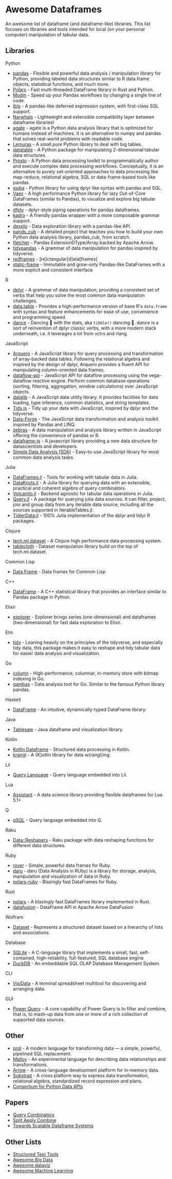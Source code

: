 # Awesome Dataframes

An awesome list of dataframe (and dataframe-like) libraries. This list focuses on libraries and tools intended for local (on your personal computer) manipulation of tabular data.

## Libraries

Python
- [pandas](https://github.com/pandas-dev/pandas) - Flexible and powerful data analysis / manipulation library for Python, providing labeled data structures similar to R data.frame objects, statistical functions, and much more.
- [Polars](https://github.com/pola-rs/polars) - Fast multi-threaded DataFrame library in Rust and Python.
- [Modin](https://github.com/modin-project/modin) - Speed up your Pandas workflows by changing a single line of code.
- [Ibis](https://github.com/ibis-project/ibis) - A pandas-like deferred expression system, with first-class SQL support.
- [Narwhals](https://github.com/narwhals-dev/narwhals) - Lightweight and extensible compatibility layer between dataframe libraries!
- [agate](https://github.com/wireservice/agate) - agate is a Python data analysis library that is optimized for humans instead of machines. It is an alternative to numpy and pandas that solves real-world problems with readable code.
- [Lemuras](https://github.com/AivanF/Lemuras) - A small *pure* Python library to deal with big tables.
- [datatable](https://github.com/h2oai/datatable) - A Python package for manipulating 2-dimensional tabular data structures.
- [Prosto](https://github.com/prostodata/prosto) - A Python data processing toolkit to programmatically author and execute complex data processing workflows. Conceptually, it is an alternative to purely set-oriented approaches to data processing like map-reduce, relational algebra, SQL or data-frame-based tools like pandas.
- [siuba](https://github.com/machow/siuba) - Python library for using dplyr like syntax with pandas and SQL.
- [Vaex](https://github.com/vaexio/vaex) - A high performance Python library for lazy Out-of-Core DataFrames (similar to Pandas), to visualize and explore big tabular datasets.
- [dfply](https://github.com/kieferk/dfply) - dplyr-style piping operations for pandas dataframes.
- [kadro](https://github.com/koaning/kadro) - A friendly pandas wrapper with a more composable grammar support.
- [dexplo](https://github.com/dexplo/dexplo) - Data exploration library with a pandas-like API.
- [pands_cub](https://github.com/tdpetrou/pandas_cub) - A detailed project that teaches you how to build your own Python data analysis library, pandas_cub, from scratch.
- [fletcher](https://github.com/xhochy/fletcher) - Pandas ExtensionDType/Array backed by Apache Arrow.
- [tidypandas](https://github.com/talegari/tidypandas) - A grammar of data manipulation for pandas inspired by tidyverse.
- [redframes](https://github.com/maxhumber/redframes) - [re]ctangular[d]ata[frames]
- [static-frame](https://github.com/InvestmentSystems/static-frame) - Immutable and grow-only Pandas-like DataFrames with a more explicit and consistent interface

R
- [dplyr](https://github.com/tidyverse/dplyr) - A grammar of data manipulation, providing a consistent set of verbs that help you solve the most common data manipulation challenges.
- [data.table](https://github.com/Rdatatable/data.table) - Provides a high-performance version of base R's `data.frame` with syntax and feature enhancements for ease of use, convenience and programming speed.
- [dance](https://github.com/romainfrancois/dance) - Dancing 💃 with the stats, aka `tibble()` dancing 🕺. dance is a sort of reinvention of dplyr classic verbs, with a more modern stack underneath, i.e. it leverages a lot from vctrs and rlang.

JavaScript
- [Arquero](https://github.com/uwdata/arquero) - A JavaScript library for query processing and transformation of array-backed data tables. Following the relational algebra and inspired by the design of dplyr, Arquero provides a fluent API for manipulating column-oriented data frames.
- [dataflow-api](https://github.com/vega/dataflow-api) - JavaScript API for dataflow processing using the vega-dataflow reactive engine. Perform common database operations (sorting, filtering, aggregation, window calculations) over JavaScript objects.
- [datalib](https://github.com/vega/datalib) - A JavaScript data utility library. It provides facilities for data loading, type inference, common statistics, and string templates.
- [Tidy.js](https://github.com/pbeshai/tidy) - Tidy up your data with JavaScript, inspired by dplyr and the tidyverse.
- [Data-Forge](https://github.com/data-forge/data-forge-ts) - The JavaScript data transformation and analysis toolkit inspired by Pandas and LINQ.
- [zebras](https://github.com/nickslevine/zebras) - A data manipulation and analysis library written in JavaScript offering the convenience of pandas or R.
- [dataframe-js](https://github.com/Gmousse/dataframe-js) - A javascript library providing a new data structure for datascientists and developers.
- [Simple Data Analysis (SDA)](https://github.com/nshiab/simple-data-analysis.js) - Easy-to-use JavaScript library for most common data analysis tasks.

Julia
- [DataFrames.jl](https://github.com/JuliaData/DataFrames.jl) - Tools for working with tabular data in Julia.
- [DataKnots.jl](https://github.com/rbt-lang/DataKnots.jl) - A Julia library for querying data with an extensible, practical and coherent algebra of query combinators.
- [Volcanito.jl](https://github.com/johnmyleswhite/Volcanito.jl) - Backend agnostic for tabular data operations in Julia.
- [Query.jl](https://github.com/queryverse/Query.jl) - A package for querying julia data sources. It can filter, project, join and group data from any iterable data source, including all the sources supported in IterableTables.jl.
- [TidierData.jl](https://github.com/TidierOrg/TidierData.jl) - 100% Julia implementation of the dplyr and tidyr R packages.

Clojure
- [tech.ml.dataset](https://github.com/techascent/tech.ml.dataset) - A Clojure high performance data processing system.
- [tablecloth](https://github.com/scicloj/tablecloth) - Dataset manipulation library build on the top of tech.ml.dataset.

Common Lisp
- [Data Frame](https://github.com/Lisp-Stat/data-frame) - Data frames for Common Lisp

C++
- [DataFrame](https://github.com/hosseinmoein/DataFrame) - A C++ statistical library that provides an interface similar to Pandas package in Python.

Elixir
- [explorer](https://github.com/elixir-nx/explorer) - Explorer brings series (one-dimensional) and dataframes (two-dimensional) for fast data exploration to Elixir.

Elm
- [tidy](https://github.com/gicentre/tidy) - Leaning heavily on the principles of the tidyverse, and especially tidy data, this package makes it easy to reshape and tidy tabular data for easier data analysis and visualization.

Go
- [column](https://github.com/kelindar/column) - High-performance, columnar, in-memory store with bitmap indexing in Go.
- [gambas](https://github.com/jpoly1219/gambas) - Data analysis tool for Go. Similar to the famous Python library pandas.

Haskell
- [DataFrame](https://github.com/mchav/dataframe) - An intuitive, dynamically-typed DataFrame library.

Java
- [Tablesaw](https://github.com/jtablesaw/tablesaw) - Java dataframe and visualization library.

Kotlin
- [Kotlin Dataframe](https://github.com/Kotlin/dataframe) - Structured data processing in Kotlin.
- [krangl](https://github.com/holgerbrandl/krangl) - A {K}otlin library for data w{rangl}ing.

Lil
- [Query Language](https://beyondloom.com/decker/lil.html#lilthequerylanguage) - Query language embedded into Lil.

Lua
- [Assistant](https://github.com/coalio/Assistant) - A data science library providing flexible dataframes for Lua 5.1+

Q
- [qSQL](https://code.kx.com/q/basics/qsql/) - Query language embedded into Q.

Raku
- [Data::Reshapers](https://github.com/antononcube/Raku-Data-Reshapers) - Raku package with data reshaping functions for different data structures.

Ruby
- [rover](https://github.com/ankane/rover) - Simple, powerful data frames for Ruby.
- [daru](https://github.com/SciRuby/daru) - daru (Data Analysis in RUby) is a library for storage, analysis, manipulation and visualization of data in Ruby.
- [polars-ruby](https://github.com/ankane/polars-ruby) - Blazingly fast DataFrames for Ruby.

Rust
- [polars](https://github.com/ritchie46/polars) - A blazingly fast DataFrames library implemented in Rust.
- [datafusion](https://arrow.apache.org/datafusion/user-guide/dataframe.html) - DataFrame API in Apache Arrow DataFusion

Wolfram
- [Dataset](https://reference.wolfram.com/language/ref/Dataset.html) - Represents a structured dataset based on a hierarchy of lists and associations.

Database
- [SQLite](https://sqlite.org/index.html) - A C-language library that implements a small, fast, self-contained, high-reliability, full-featured, SQL database engine
- [DuckDB](https://github.com/cwida/duckdb) - An embeddable SQL OLAP Database Management System.

CLI
- [VisiData](https://github.com/saulpw/visidata) - A terminal spreadsheet multitool for discovering and arranging data.

GUI
- [Power Query](https://docs.microsoft.com/en-us/powerquery-m) - A core capability of Power Query is to filter and combine, that is, to mash-up data from one or more of a rich collection of supported data sources.

## Other
- [prql](https://github.com/prql/prql) - A modern language for transforming data — a simple, powerful, pipelined SQL replacement.
- [Malloy](https://github.com/looker-open-source/malloy) - An experimental language for describing data relationships and transformations.
- [Arrow](https://github.com/apache/arrow) - A cross-language development platform for in-memory data.
- [Substrait](https://github.com/substrait-io/substrait) - A cross platform way to express data transformation, relational algebra, standardized record expression and plans.
- [Consortium for Python Data APIs](https://data-apis.org/)

## Papers
- [Query Combinators](https://github.com/rbt-lang/rbt-paper)
- [Split Apply Combine](https://www.jstatsoft.org/article/view/v040i01)
- [Towards Scalable Dataframe Systems](https://arxiv.org/pdf/2001.00888.pdf)

## Other Lists
- [Structured Text Tools](https://github.com/dbohdan/structured-text-tools)
- [Awesome Big Data](https://github.com/onurakpolat/awesome-bigdata)
- [Awesome dataviz](https://github.com/fasouto/awesome-dataviz)
- [Awesome Machine Learning](https://github.com/josephmisiti/awesome-machine-learning)
